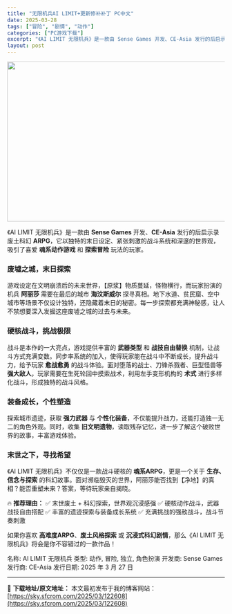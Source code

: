 ```yaml
---
title: "无限机兵AI LIMIT+更新修补补丁 PC中文"
date: 2025-03-28
tags: ["冒险", "剧情", "动作"]
categories: ["PC游戏下载"]
excerpt: "《AI LIMIT 无限机兵》是一款由 Sense Games 开发、CE-Asia 发行的后启示录废土科幻 ARPG，它以独特的末日设定、紧张刺激的战斗系统和深邃的世界观，吸引了喜爱 魂系动作游戏 和 探索冒险 玩法的玩家。 废墟之城，末日探索 游戏设定在文明崩溃后的未来世界，【原浆】物质蔓延，怪&hellip;"
layout: post
---
```


<img class="aligncenter size-full wp-image-122609" src="https://sky.sfcrom.com/wp-content/uploads/2025/03/202503280236044.webp" alt="" width="660" height="370" />

《AI LIMIT 无限机兵》是一款由 <strong>Sense Games</strong> 开发、<strong>CE-Asia</strong> 发行的后启示录废土科幻 <strong>ARPG</strong>，它以独特的末日设定、紧张刺激的战斗系统和深邃的世界观，吸引了喜爱 <strong>魂系动作游戏</strong> 和 <strong>探索冒险</strong> 玩法的玩家。
<h3><strong>废墟之城，末日探索</strong></h3>
游戏设定在文明崩溃后的未来世界，【原浆】物质蔓延，怪物横行，而玩家扮演的机兵 <strong>阿丽莎</strong> 需要在最后的城市 <strong>海汶斯威尔</strong> 探寻真相。地下水道、贫民窟、空中城市等场景不仅设计独特，还隐藏着末日的秘密。每一步探索都充满神秘感，让人不禁想要深入发掘这座废墟之城的过去与未来。
<h3><strong>硬核战斗，挑战极限</strong></h3>
战斗是本作的一大亮点，游戏提供丰富的 <strong>武器类型</strong> 和 <strong>战技自由替换</strong> 机制，让战斗方式充满变数。同步率系统的加入，使得玩家能在战斗中不断成长，提升战斗力，给予玩家 <strong>愈战愈勇</strong> 的战斗体验。面对堕落的战士、刀锋杀戮者、巨型怪兽等 <strong>强大敌人</strong>，玩家需要在生死轮回中摸索战术，利用左手变形机构的 <strong>术式</strong> 进行多样化战斗，形成独特的战斗风格。
<h3><strong>装备成长，个性塑造</strong></h3>
探索城市遗迹，获取 <strong>强力武器</strong> 与 <strong>个性化装备</strong>，不仅能提升战力，还能打造独一无二的角色外观。同时，收集 <strong>旧文明遗物</strong>，读取残存记忆，进一步了解这个破败世界的故事，丰富游戏体验。
<h3><strong>末世之下，寻找希望</strong></h3>
《AI LIMIT 无限机兵》不仅仅是一款战斗硬核的 <strong>魂系ARPG</strong>，更是一个关于 <strong>生存、信念与探索</strong> 的科幻故事。面对濒临毁灭的世界，阿丽莎能否找到【净地】的真相？能否重塑未来？答案，等待玩家亲自揭晓。

🔥 <strong>推荐理由：</strong>
✅ 末世废土 + 科幻探索，世界观沉浸感强
✅ 硬核动作战斗，武器战技自由搭配
✅ 丰富的遗迹探索与装备成长系统
✅ 充满挑战的强敌战斗，战斗节奏刺激

如果你喜欢 <strong>高难度ARPG</strong>、<strong>废土风格探索</strong> 或 <strong>沉浸式科幻剧情</strong>，那么《AI LIMIT 无限机兵》将会是你不容错过的一款作品！

名称: AI LIMIT 无限机兵
类型: 动作, 冒险, 独立, 角色扮演
开发商: Sense Games
发行商: CE-Asia
发行日期: 2025 年 3 月 27 日

---
📖 **下载地址/原文地址：** 本文最初发布于我的博客网站：[https://sky.sfcrom.com/2025/03/122608](https://sky.sfcrom.com/2025/03/122608)
